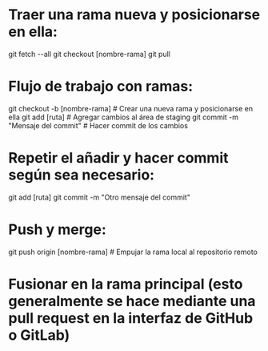 # Traer una rama nueva y posicionarse en ella:
git fetch --all
git checkout [nombre-rama]
git pull

# Flujo de trabajo con ramas:
git checkout -b [nombre-rama]   # Crear una nueva rama y posicionarse en ella
git add [ruta]                  # Agregar cambios al área de staging
git commit -m "Mensaje del commit"  # Hacer commit de los cambios

# Repetir el añadir y hacer commit según sea necesario:
git add [ruta]
git commit -m "Otro mensaje del commit"

# Push y merge:
git push origin [nombre-rama]   # Empujar la rama local al repositorio remoto

# Fusionar en la rama principal (esto generalmente se hace mediante una pull request en la interfaz de GitHub o GitLab)
